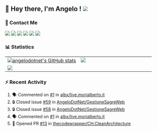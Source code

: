 ## :wave: Hey there, I'm Angelo ! ![](https://img.shields.io/badge/Intel-Core_i5_12th-0071C5?style=for-the-badge&logo=intel&logoColor=white)

### :email: Contact Me
[![](https://img.shields.io/badge/LinkedIn-0077B5?style=for-the-badge&logo=linkedin&logoColor=white)](https://linkedin.com/in/pirolaangelo)
[![](https://img.shields.io/badge/GitHub-100000?style=for-the-badge&logo=github&logoColor=white)](https://github.com/AngeloDotNet)
[![](https://img.shields.io/badge/Telegram-2CA5E0?style=for-the-badge&logo=telegram&logoColor=white)](https://t.me/angeloit87)
[![](https://img.shields.io/badge/YouTube-FF0000?style=for-the-badge&logo=youtube&logoColor=white)](https://www.youtube.com/channel/UCJ19zdw2zsjy4HfL1Tvtksw)
[![](https://img.shields.io/badge/Twitch-9146FF?style=for-the-badge&logo=twitch&logoColor=white)](https://www.twitch.tv/angeloit87)
[![](https://img.shields.io/badge/Ask%20me-anything-1abc9c.svg?style=for-the-badge)](https://github.com/AngeloDotNet/ama)

### :bar_chart: Statistics
<table>
  <tr>
    <td valign="top" width="50%">
      <a href="http://www.github.com/angelodotnet"><img src="https://github-readme-stats.vercel.app/api?username=angelodotnet&show_icons=true&hide=&count_private=true&title_color=0891b2&text_color=64748b&icon_color=0891b2&bg_color=ffffff&hide_border=true&show_icons=true" alt="angelodotnet's GitHub stats" /></a></td>
    <td valign="top" width="50%"><a href="http://www.github.com/angelodotnet"><img src="https://github-readme-streak-stats.herokuapp.com/?user=angelodotnet&stroke=64748b&background=ffffff&ring=0891b2&fire=0891b2&currStreakNum=64748b&currStreakLabel=0891b2&sideNums=64748b&sideLabels=64748b&dates=64748b&hide_border=true" /></a></td>
  </tr>
  <tr>
    <td colspan="2"><img src="https://github-profile-trophy.vercel.app/?username=angelodotnet&theme=dracula&no-frame=false&no-bg=false&margin-w=4&row=1" /></td>
  </tr>
</table>

<!--
<p><img align="left" src="https://github-readme-stats.vercel.app/api/top-langs?username=angelodotnet&show_icons=true&locale=en&layout=compact" alt="angelodotnet" /></p>
<p>&nbsp;<img align="center" src="https://github-readme-stats.vercel.app/api?username=angelodotnet&show_icons=true&locale=en" alt="angelodotnet" /></p>


### :trophy: Trophies
![](https://github-profile-trophy.vercel.app/?username=angelodotnet&theme=default)

### :chart_with_upwards_trend: Activity Graph
![](https://github-readme-activity-graph.vercel.app/graph?username=angelodotnet&theme=github)
-->

### :zap: Recent Activity

<!--START_SECTION:activity-->
1. 🗣 Commented on [#1](https://github.com/albx/live.morialberto.it/issues/1#issuecomment-1924404911) in [albx/live.morialberto.it](https://github.com/albx/live.morialberto.it)
2. 🔒 Closed issue [#59](https://github.com/AngeloDotNet/GestioneSagreWeb/issues/59) in [AngeloDotNet/GestioneSagreWeb](https://github.com/AngeloDotNet/GestioneSagreWeb)
3. 🔒 Closed issue [#58](https://github.com/AngeloDotNet/GestioneSagreWeb/issues/58) in [AngeloDotNet/GestioneSagreWeb](https://github.com/AngeloDotNet/GestioneSagreWeb)
4. 🗣 Commented on [#1](https://github.com/albx/live.morialberto.it/issues/1#issuecomment-1912761822) in [albx/live.morialberto.it](https://github.com/albx/live.morialberto.it)
5. 💪 Opened PR [#13](https://github.com/thecodewrapper/CH.CleanArchitecture/pull/13) in [thecodewrapper/CH.CleanArchitecture](https://github.com/thecodewrapper/CH.CleanArchitecture)
<!--END_SECTION:activity-->
